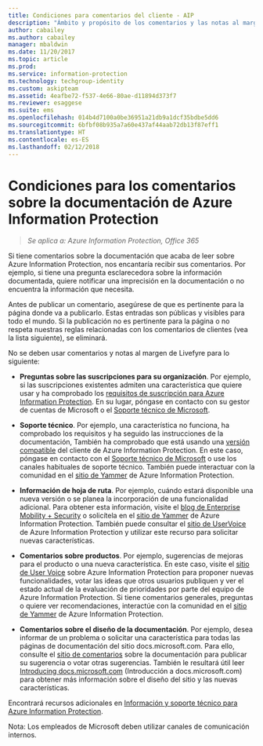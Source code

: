 ```yaml
---
title: Condiciones para comentarios del cliente - AIP
description: "Ámbito y propósito de los comentarios y las notas al margen de Livefyre para la documentación de Azure Information Protection."
author: cabailey
ms.author: cabailey
manager: mbaldwin
ms.date: 11/20/2017
ms.topic: article
ms.prod: 
ms.service: information-protection
ms.technology: techgroup-identity
ms.custom: askipteam
ms.assetid: 4eafbe72-f537-4e66-80ae-d11894d373f7
ms.reviewer: esaggese
ms.suite: ems
ms.openlocfilehash: 014b4d7100a0be36951a21db9a1dcf35bdbe5dd6
ms.sourcegitcommit: 6bfbf08b935a7a60e437af44aab72db13f87eff1
ms.translationtype: HT
ms.contentlocale: es-ES
ms.lasthandoff: 02/12/2018
---
```

# <a name="house-rules-for-comments-on-the-azure-information-protection-documentation"></a>Condiciones para los comentarios sobre la documentación de Azure Information Protection

>*Se aplica a: Azure Information Protection, Office 365*

Si tiene comentarios sobre la documentación que acaba de leer sobre Azure Information Protection, nos encantaría recibir sus comentarios. Por ejemplo, si tiene una pregunta esclarecedora sobre la información documentada, quiere notificar una imprecisión en la documentación o no encuentra la información que necesita. 

Antes de publicar un comentario, asegúrese de que es pertinente para la página donde va a publicarlo. Estas entradas son públicas y visibles para todo el mundo. Si la publicación no es pertinente para la página o no respeta nuestras reglas relacionadas con los comentarios de clientes (vea la lista siguiente), se eliminará.
 
No se deben usar comentarios y notas al margen de Livefyre para lo siguiente:
 
- **Preguntas sobre las suscripciones para su organización**. Por ejemplo, si las suscripciones existentes admiten una característica que quiere usar y ha comprobado los [requisitos de suscripción para Azure Information Protection](./get-started/requirements.md#subscription-for-azure-information-protection). En su lugar, póngase en contacto con su gestor de cuentas de Microsoft o el [Soporte técnico de Microsoft](./get-started/information-support.md#to-contact-microsoft-support).

- **Soporte técnico**. Por ejemplo, una característica no funciona, ha comprobado los requisitos y ha seguido las instrucciones de la documentación, También ha comprobado que está usando una [versión compatible](./rms-client/client-version-release-history.md#servicing-information-and-timelines) del cliente de Azure Information Protection. En este caso, póngase en contacto con el [Soporte técnico de Microsoft](./get-started/information-support.md#to-contact-microsoft-support) o use los canales habituales de soporte técnico. También puede interactuar con la comunidad en el [sitio de Yammer](https://www.yammer.com/AskIPTeam) de Azure Information Protection.

- **Información de hoja de ruta**. Por ejemplo, cuándo estará disponible una nueva versión o se planea la incorporación de una funcionalidad adicional. Para obtener esta información, visite el [blog de Enterprise Mobility + Security](https://cloudblogs.microsoft.com/enterprisemobility/?product=azure-information-protection,azure-rights-management-services) o solicítela en el [sitio de Yammer](https://www.yammer.com/AskIPTeam) de Azure Information Protection. También puede consultar el [sitio de UserVoice](https://msip.uservoice.com) de Azure Information Protection y utilizar este recurso para solicitar nuevas características.

- **Comentarios sobre productos**. Por ejemplo, sugerencias de mejoras para el producto o una nueva característica. En este caso, visite el [sitio de User Voice](https://msip.uservoice.com) sobre Azure Information Protection para proponer nuevas funcionalidades, votar las ideas que otros usuarios publiquen y ver el estado actual de la evaluación de prioridades por parte del equipo de Azure Information Protection. Si tiene comentarios generales, preguntas o quiere ver recomendaciones, interactúe con la comunidad en el [sitio de Yammer](https://www.yammer.com/AskIPTeam) de Azure Information Protection. 

- **Comentarios sobre el diseño de la documentación**. Por ejemplo, desea informar de un problema o solicitar una característica para todas las páginas de documentación del sitio docs.microsoft.com. Para ello, consulte el [sitio de comentarios](https://msdocs.uservoice.com/forums/364242-general-site-feedback) sobre la documentación para publicar su sugerencia o votar otras sugerencias. También le resultará útil leer [Introducing docs.microsoft.com](/teamblog/introducing-docs-microsoft-com/) (Introducción a docs.microsoft.com) para obtener más información sobre el diseño del sitio y las nuevas características.

Encontrará recursos adicionales en [Información y soporte técnico para Azure Information Protection](./get-started/information-support.md). 

Nota: Los empleados de Microsoft deben utilizar canales de comunicación internos.

